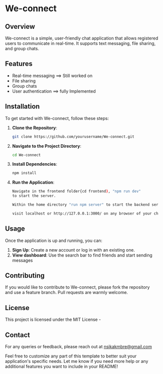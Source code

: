 # We-connect

## Overview

We-connect is a simple, user-friendly chat application that allows registered users to communicate in real-time. It supports text messaging, file sharing, and group chats.

## Features

- Real-time messaging ==> Still worked on
- File sharing
- Group chats
- User authentication ==> fully Implemented

## Installation

To get started with We-connect, follow these steps:

1. **Clone the Repository**:
   ```bash
   git clone https://github.com/yourusername/We-connect.git
   ```
2. **Navigate to the Project Directory**:
   ```bash
   cd We-connect
   ```
3. **Install Dependencies**:
   ```bash
   npm install
   ```
4. **Run the Application**:

   ```bash
   Navigate in the frontend folder{cd frontend), "npm run dev"
   to start the server.

   Within the home directory "run npm server" to start the backend server.

   visit localhost or http://127.0.0.1:3000/ on any browser of your choice to have access to the app
   ```

## Usage

Once the application is up and running, you can:

1. **Sign Up**: Create a new account or log in with an existing one.
2. **View dashboard**: Use the search bar to find friends and start sending messages

## Contributing

If you would like to contribute to We-connect, please fork the repository and use a feature branch. Pull requests are warmly welcome.

## License

This project is licensed under the MIT License -

## Contact

For any queries or feedback, please reach out at nsikakmbre@gmail.com

Feel free to customize any part of this template to better suit your application's specific needs. Let me know if you need more help or any additional features you want to include in your README!
